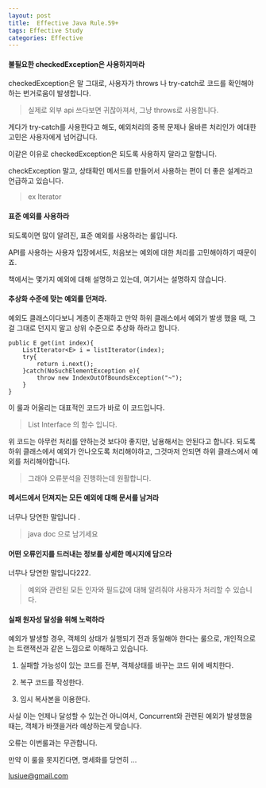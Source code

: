 ```yaml
---
layout: post
title:  Effective Java Rule.59+   
tags: Effective Study 
categories: Effective
---   
```


#### 불필요한 checkedException은 사용하지마라 

checkedException은 말 그대로, 사용자가 throws 나 try-catch로 코드를 확인해야하는 번거로움이 발생합니다. 

> 실제로 외부 api 쓰다보면 귀찮아져서, 그냥 throws로 사용합니다.

게다가 try-catch를 사용한다고 해도, 예외처리의 중복 문제나 올바른 처리인가 에대한 고민은 사용자에게 넘어갑니다. 

이같은 이유로 checkedException은 되도록 사용하지 말라고 말합니다.

checkException 말고, 상태확인 메서드를 만들어서 사용하는 편이 더 좋은 설계라고 언급하고 있습니다.

> ex Iterator 

#### 표준 예외를 사용하라 

되도록이면 많이 알려진, 표준 예외를 사용하라는 룰입니다.

API를 사용하는 사용자 입장에서도, 처음보는 예외에 대한 처리를 고민해야하기 때문이죠.

책에서는 몇가지 예외에 대해 설명하고 있는데, 여기서는 설명하지 않습니다.


#### 추상화 수준에 맞는 예외를 던져라. 


예외도 클래스이다보니 계층이 존재하고 만약 하위 클래스에서 예외가 발생 했을 때, 그걸 그대로 던지지 말고 상위 수준으로 추상화 하라고 합니다.

    public E get(int index){
        ListIterator<E> i = listIterator(index);
        try{
            return i.next();
        }catch(NoSuchElementException e){
            throw new IndexOutOfBoundsException("~");
        }
    }

이 룰과 어울리는 대표적인 코드가 바로 이 코드입니다. 

> List Interface 의 함수 입니다.

위 코드는 아무런 처리를 안하는것 보다야 좋지만, 남용해서는 안된다고 합니다. 되도록 하위 클래스에서 예외가 안나오도록 처리해야하고, 그것마저 안되면 하위 클래스에서 예외를 처리해야합니다. 

> 그래야 오류분석을 진행하는데 원활합니다.

#### 메서드에서 던져지는 모든 예외에 대해 문서를 남겨라

너무나 당연한 말입니다 .

> java doc 으로 남기세요  

#### 어떤 오류인지를 드러내는 정보를 상세한 메시지에 담으라

너무나 당연한 말입니다222.

> 예외와 관련된 모든 인자와 필드값에 대해 알려줘야 사용자가 처리할 수 있습니다.

#### 실패 원자성 달성을 위해 노력하라

예외가 발생할 경우, 객체의 상태가 실행되기 전과 동일해야 한다는 룰으로, 개인적으로는 트랜잭션과 같은 느낌으로 이해하고 있습니다. 

1. 실패할 가능성이 있는 코드를 전부, 객체상태를 바꾸는 코드 위에 배치한다.

2. 복구 코드를 작성한다.

3. 임시 복사본을 이용한다.   

사실 이는 언제나 달성할 수 있는건 아니여서, Concurrent와 관련된 예외가 발생했을 때는, 객체가 바꼇을거라 예상하는게 맞습니다.

오류는 이번룰과는 무관합니다.   

만약 이 룰을 못지킨다면, 명세화를 당연히 ... 


lusiue@gmail.com   
